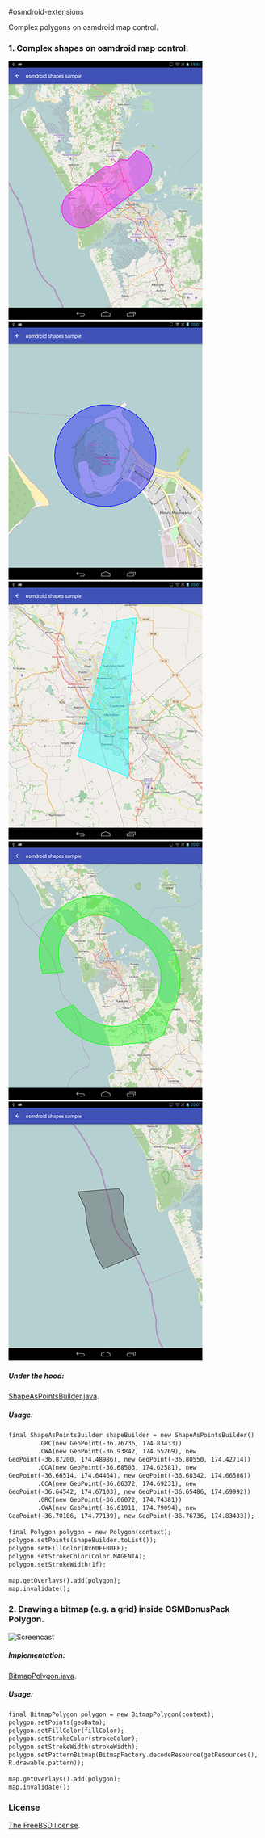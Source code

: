 #osmdroid-extensions

Complex polygons on osmdroid map control.

### 1. Complex shapes on osmdroid map control.

<pre><code><img src="media/device-2016-04-01-195435.png" height="512px" width="384px"> <img src="media/device-2016-04-01-200104.png" height="512px" width="384px"> <img src="media/device-2016-04-01-200128.png" height="512px" width="384px"> <img src="media/device-2016-04-01-200138.png" height="512px" width="384px"> <img src="media/device-2016-04-01-200147.png" height="512px" width="384px"></code></pre>

##### Under the hood:

[ShapeAsPointsBuilder.java](osmdroid-shape-extension-lib/src/main/java/com/github/lassana/osmdroid_shape_extension/ShapeAsPointsBuilder.java).

##### Usage:

    final ShapeAsPointsBuilder shapeBuilder = new ShapeAsPointsBuilder()
            .GRC(new GeoPoint(-36.76736, 174.83433))
            .CWA(new GeoPoint(-36.93842, 174.55269), new GeoPoint(-36.87200, 174.48986), new GeoPoint(-36.80550, 174.42714))
            .CCA(new GeoPoint(-36.68503, 174.62581), new GeoPoint(-36.66514, 174.64464), new GeoPoint(-36.68342, 174.66586))
            .CCA(new GeoPoint(-36.66372, 174.69231), new GeoPoint(-36.64542, 174.67103), new GeoPoint(-36.65486, 174.69992))
            .GRC(new GeoPoint(-36.66072, 174.74381))
            .CWA(new GeoPoint(-36.61911, 174.79094), new GeoPoint(-36.70106, 174.77139), new GeoPoint(-36.76736, 174.83433));

    final Polygon polygon = new Polygon(context);
    polygon.setPoints(shapeBuilder.toList());
    polygon.setFillColor(0x60FF00FF);
    polygon.setStrokeColor(Color.MAGENTA);
    polygon.setStrokeWidth(1f);

    map.getOverlays().add(polygon);
    map.invalidate();

### 2. Drawing a bitmap (e.g. a grid) inside OSMBonusPack Polygon.

![Screencast](https://i.stack.imgur.com/qtfEG.gif)

##### Implementation:

[BitmapPolygon.java](osmbonuspack-bitmappolygon-extension-lib/src/main/java/com/github/lassana/osmbonuspack_bitmappolygon_extension_lib/BitmapPolygon.java).

##### Usage:

    final BitmapPolygon polygon = new BitmapPolygon(context);
    polygon.setPoints(geoData);
    polygon.setFillColor(fillColor);
    polygon.setStrokeColor(strokeColor);
    polygon.setStrokeWidth(strokeWidth);
    polygon.setPatternBitmap(BitmapFactory.decodeResource(getResources(), R.drawable.pattern));
    
    map.getOverlays().add(polygon);
    map.invalidate();

### License

[The FreeBSD license](LICENSE).
